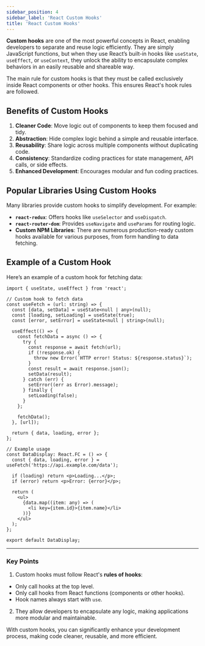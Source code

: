 ```yaml
---
sidebar_position: 4
sidebar_label: 'React Custom Hooks'
title: 'React Custom Hooks'
---
```


**Custom hooks** are one of the most powerful concepts in React, enabling developers to separate and reuse logic efficiently. They are simply JavaScript functions, but when they use React’s built-in hooks like `useState`, `useEffect`, or `useContext`, they unlock the ability to encapsulate complex behaviors in an easily reusable and shareable way.

The main rule for custom hooks is that they must be called exclusively inside React components or other hooks. This ensures React's hook rules are followed.

## Benefits of Custom Hooks

1. **Cleaner Code**: Move logic out of components to keep them focused and tidy.
2. **Abstraction**: Hide complex logic behind a simple and reusable interface.
3. **Reusability**: Share logic across multiple components without duplicating code.
4. **Consistency**: Standardize coding practices for state management, API calls, or side effects.
5. **Enhanced Development**: Encourages modular and fun coding practices.


## Popular Libraries Using Custom Hooks

Many libraries provide custom hooks to simplify development. For example:
- **`react-redux`**: Offers hooks like `useSelector` and `useDispatch`.
- **`react-router-dom`**: Provides `useNavigate` and `useParams` for routing logic.
- **Custom NPM Libraries**: There are numerous production-ready custom hooks available for various purposes, from form handling to data fetching.


## Example of a Custom Hook

Here’s an example of a custom hook for fetching data:

```tsx
import { useState, useEffect } from 'react';

// Custom hook to fetch data
const useFetch = (url: string) => {
  const [data, setData] = useState<null | any>(null);
  const [loading, setLoading] = useState(true);
  const [error, setError] = useState<null | string>(null);

  useEffect(() => {
    const fetchData = async () => {
      try {
        const response = await fetch(url);
        if (!response.ok) {
          throw new Error(`HTTP error! Status: ${response.status}`);
        }
        const result = await response.json();
        setData(result);
      } catch (err) {
        setError((err as Error).message);
      } finally {
        setLoading(false);
      }
    };

    fetchData();
  }, [url]);

  return { data, loading, error };
};

// Example usage
const DataDisplay: React.FC = () => {
  const { data, loading, error } = useFetch('https://api.example.com/data');

  if (loading) return <p>Loading...</p>;
  if (error) return <p>Error: {error}</p>;

  return (
    <ul>
      {data.map((item: any) => (
        <li key={item.id}>{item.name}</li>
      ))}
    </ul>
  );
};

export default DataDisplay;
```

---

### Key Points

1. Custom hooks must follow React's **rules of hooks**:
  - Only call hooks at the top level.
  - Only call hooks from React functions (components or other hooks).
  - Hook names always start with `use`.
2. They allow developers to encapsulate any logic, making applications more modular and maintainable.

With custom hooks, you can significantly enhance your development process, making code cleaner, reusable, and more efficient.
